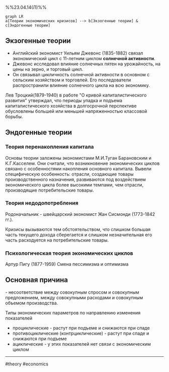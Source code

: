 %%23.04.14(Л)%%
```mermaid
graph LR
a[Теории экономических кризисов] --> b[Экзогенные теории] & c[Эндогенные теории]
```
## Экзогенные теории
- Английский экономист Уильям Джевонс (1835-1882) связал экономический цикл с 11-летним циклом **солнечной активности**.
- Джевонс исследовал влияние солнечных пятен на урожайность, на цены на зерно, и торговый цикл.
- Он связывал цикличность солнечной активности в основном с сельским хозяйством и торговлей. Его последователи распространили влияние солнечного цикла на всю экономику.

Лев Троцкий(1879-1940) в работе "О кривой капиталистического развития" утверждал, что периоды упадка и подъема капиталистического хозяйства в долгосрочной перспективе обусловлены большей или меньшей напряженностью классовой борьбы.

## Эндогенные теории
### Теория перенакопления капитала
Основы теории заложены экономистами М.И.Туган Барановским и К.Г.Касселем. Они считали, что возникновение экономических циклов связано с особенностями накопления основного капитала. Вывели специфическую особенность: отрасли, создающие товары производственного назначения, развиваются под воздействием экономического цикла более высокими темпами, чем отрасли, производящие потребительские товары.

### Теория недодопотребления
Родоначальник - швейцарский экономист Жан Сисмонди (1773-1842 гг.).

Кризисы вызываются тем обстоятельством, что слишком большая часть текущего дохода сберегается и слишком незначительная его часть расходуется на потребительские товары.

### Психологическая теория экономических циклов
Артур Пигу (1877-1959)
Смена пессимизма и оптимизма

## Основная причина
\- несоответствие между совокупным спросом и совокупным предложением, между совокупными расходами и совокупным объемом производства.

Типы экономических параметров по направлению изменения показателей
- проциклические - растут при подъеме и снижаются при спаде
- противоциклические (контрциклические) - растут при спаде и снижаются при подъеме
- ациклические - у этих показателей нет связи с экономическим циклом

---
#theory #economics 